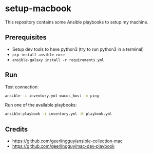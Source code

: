 # setup-macbook

This repository contains some Ansible playbooks to setup my machine.

## Prerequisites

* Setup dev tools to have python3 (try to run python3 in a terminal)
* `pip install ansible-core`
* `ansible-galaxy install -r requirements.yml`

## Run

Test connection:

```sh
ansible -i inventory.yml macos_host -m ping
```

Run one of the available playbooks:

```sh
ansible-playbook -i inventory.yml -K playbook.yml
```

## Credits

* https://github.com/geerlingguy/ansible-collection-mac
* https://github.com/geerlingguy/mac-dev-playbook
